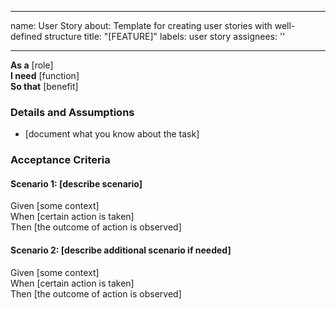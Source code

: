 
---
name: User Story
about: Template for creating user stories with well-defined structure
title: "[FEATURE]"
labels: user story
assignees: ''

---

**As a** [role]  
**I need** [function]  
**So that** [benefit]  

### Details and Assumptions
* [document what you know about the task]

### Acceptance Criteria
#### Scenario 1: [describe scenario]
Given [some context]  
When [certain action is taken]  
Then [the outcome of action is observed]  

#### Scenario 2: [describe additional scenario if needed]
Given [some context]  
When [certain action is taken]  
Then [the outcome of action is observed]  

